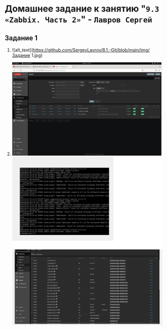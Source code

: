 # Домашнее задание к занятию "`9.3 «Zabbix. Часть 2»`" - `Лавров Сергей`

## Задание 1

1. ![alt_text](https://github.com/SergeyLavrov/8.1.-Git/blob/main/img/Задание 1.jpg)

2. ![alt_text](https://github.com/SergeyLavrov/8.1.-Git/blob/main/img/zabbix_hosts.jpg)
   ![alt_text](https://github.com/SergeyLavrov/8.1.-Git/blob/main/img/zabbix_agent_log.jpg)
   ![alt_text](https://github.com/SergeyLavrov/8.1.-Git/blob/main/img/zabbix_latest_data.jpg)

